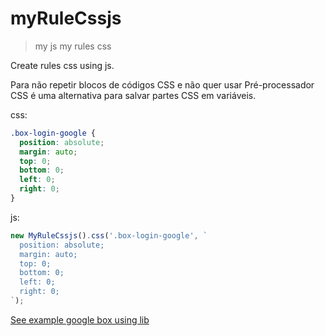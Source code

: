# myRuleCssjs

> my js my rules css

Create rules css using js.

Para não repetir blocos de códigos CSS e não quer usar Pré-processador CSS é uma alternativa para salvar partes CSS em variáveis.

css:

```css
.box-login-google {
  position: absolute;
  margin: auto;
  top: 0;
  bottom: 0;
  left: 0;
  right: 0;
}
```

js:

```javascript
new MyRuleCssjs().css('.box-login-google', `
  position: absolute;
  margin: auto;
  top: 0;
  bottom: 0;
  left: 0;
  right: 0;
`);
```

[See example google box using lib](https://viniceosm.github.io/myRuleCssjs/example-box-google.html)
